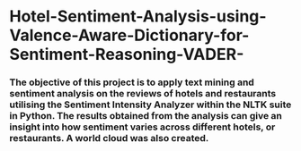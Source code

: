 # Hotel-Sentiment-Analysis-using-Valence-Aware-Dictionary-for-Sentiment-Reasoning-VADER-

### The objective of this project is to apply text mining and sentiment analysis on the reviews of hotels and restaurants utilising the Sentiment Intensity Analyzer within the NLTK suite in Python. The results obtained from the analysis can give an insight into how sentiment varies across different hotels, or restaurants. A world cloud was also created.
